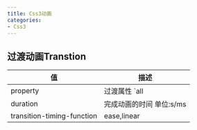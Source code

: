```yaml
---
title: Css3动画
categories:
- Css3
---
```


## 过渡动画Transtion
| 值  | 描述 |
| --- | ---- |
|property|过渡属性 `all|color|other property` |
|duration|完成动画的时间 单位:s/ms|
|transition-timing-function|ease,linear|

<Demo-Transition></Demo-Transition>